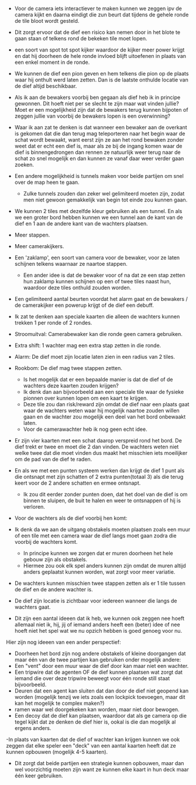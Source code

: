 - Voor de camera iets interactiever te maken kunnen we zeggen ipv de camera kijkt en daarna eindigt die zun beurt dat tijdens de gehele ronde de tile bloot wordt gesteld.
- Dit zorgt ervoor dat de dief een risico kan nemen door in het blote te gaan staan of telkens rond de bekeken tile moet lopen.
- een soort van spot tot spot kijker waardoor de kijker meer power krijgt en dat hij doorheen de hele ronde invloed blijft uitoefenen in plaats van een enkel moment in de ronde.
- We kunnen de dief een pion geven en hem telkens die pion op de plaats waar hij onthult werd laten zetten. Dan is de laatste onthulde locatie van de dief altijd beschikbaar.

- Als ik aan de bewakers voorbij ben gegaan als dief heb ik in principe gewonnen. Dit hoeft niet per se slecht te zijn maar wat vinden jullie? Moet er een mogelijkheid zijn dat de bewakers terug kunnen bijpoten of zeggen jullie van voorbij de bewakers lopen is een overwinning?

- Waar ik aan zat te denken is dat wanneer een bewaker aan de overkant is gekomen dat die dan terug mag teleporteren naar het begin waar de schat wordt bewaakt, want eerst zijn ze aan het rond bewaken zonder weet dat er echt een dief is, maar als ze bij de ingang komen waar de dief is binnengedrongen dan rennen ze natuurlijk weer terug naar de schat zo snel mogelijk en dan kunnen ze vanaf daar weer verder gaan zoeken.

- Een andere mogelijkheid is tunnels maken voor beide partijen om snel over de map heen te gaan.
  - Zulke tunnels zouden dan zeker wel gelimiteerd moeten zijn, zodat men niet gewoon gemakkelijk van begin tot einde zou kunnen gaan.
- We kunnen 2 tiles met dezelfde kleur gebruiken als een tunnel. En als we een groter bord hebben kunnen we een tunnel aan de kant van de dief en 1 aan de andere kant van de wachters plaatsen.
- Meer stappen.
- Meer camerakijkers.
- Een 'zaklamp', een soort van camera voor de bewaker, voor ze laten schijnen telkens waarnaar ze naartoe stappen.
  - Een ander idee is dat de bewaker voor of na dat ze een stap zetten hun zaklamp kunnen schijnen op een of twee tiles naast hun, waardoor deze tiles onthuld zouden worden.
- Een gelimiteerd aantal beurten voordat het alarm gaat en de bewakers / de camerakijker een powerup krijgt of de dief een debuff.

- Ik zat te denken aan speciale kaarten die alleen de wachters kunnen trekken 1 per ronde of 2 rondes.
- Stroomuitval: Camerabewaker kan die ronde geen camera gebruiken.
- Extra shift: 1 wachter mag een extra stap zetten in die ronde.
- Alarm: De dief moet zijn locatie laten zien in een radius van 2 tiles.
- Rookbom: De dief mag twee stappen zetten.
  - Is het mogelijk dat er een bepaalde manier is dat de dief of de wachters deze kaarten zouden krijgen?
  - Ik denk dan aan bijvoorbeeld aan een speciale tile waar de fysieke pionnen over kunnen lopen om een kaart te krijgen.
  - Deze tile zou dan risk/reward zijn omdat de dief naar een plaats gaat waar de wachters weten waar hij mogelijk naartoe zouden willen gaan en de wachter zou mogelijk een deel van het bord onbewaakt laten.
  - Voor de camerawachter heb ik nog geen echt idee.

- Er zijn vier kaarten met een schat daarop verspreid rond het bord. De dief trekt er twee en moet die 2 dan vinden. De wachters weten niet welke twee dat die moet vinden dus maakt het misschien iets moeilijker om de pad van de dief te raden.
- En als we met een punten systeem werken dan krijgt de dief 1 punt als die ontsnapt met zijn schatten of 2 extra punten(totaal 3) als die terug keert voor de 2 andere schatten en ermee ontsnapt.
  - Ik zou dit eerder zonder punten doen, dat het doel van de dief is om binnen te sluipen, de buit te halen en weer te ontsnappen of hij is verloren.

- Voor de wachters als de dief voorbij hen komt:
- Ik denk da we aan de uitgang obstakels moeten plaatsen zoals een muur of een tile met een camera waar de dief langs moet gaan zodra die voorbij de wachters komt.
  - In principe kunnen we zorgen dat er muren doorheen het hele gebouw zijn als obstakels.
  - Hiermee zou ook elk spel anders kunnen zijn omdat de muren altijd anders geplaatst kunnen worden, wat zorgt voor meer variatie.
- De wachters kunnen misschien twee stappen zetten als er 1 tile tussen de dief en de andere wachter is.
- De dief zijn locatie is zichtbaar voor iedereen wanneer die langs de wachters gaat.

-   Dit zijn een aantal ideeen dat ik heb, we kunnen ook zeggen nee hoeft allemaal niet ik, hij, jij of iemand anders heeft een (beter) idee of nee hoeft niet het spel wat we nu opzich hebben is goed genoeg voor nu.


Hier zijn nog ideeen van een ander perspectief:
- Doorheen het bord zijn nog andere obstakels of kleine doorgangen dat maar één van de twee partijen kan gebruiken onder mogelijk andere:
- Een "vent" door een muur waar de dief door kan maar niet een wachter.
- Een tripwire dat de agenten OF de dief kunnen plaatsen wat zorgt dat iemand die over deze tripwire beweegt voor één ronde still staat bijvoorbeeld.
- Deuren dat een agent kan sluiten dat dan door de dief niet geopend kan worden (mogelijk tenzij we iets zoals een lockpick toevoegen, maar dit kan het mogelijk te complex  maken?)
- ramen waar wel doorgekeken kan worden, maar niet door bewogen.
- Een decoy dat de dief kan plaatsen, waardoor dat als ge camera op die tegel kijkt dat ze denken de dief hier is, ookal is die dan mogelijk al ergens anders.

-In plaats van kaarten dat de dief of wachter kan krijgen kunnen we ook zeggen dat elke speler een "deck" van een aantal kaarten heeft dat ze kunnen opbouwen (mogelijk 4-5 kaarten). 
- Dit zorgt dat beide partijen een strategie kunnen opbouwen, maar dan wel voorzichtig moeten zijn want ze kunnen elke kaart in hun deck maar één keer gebruiken.
